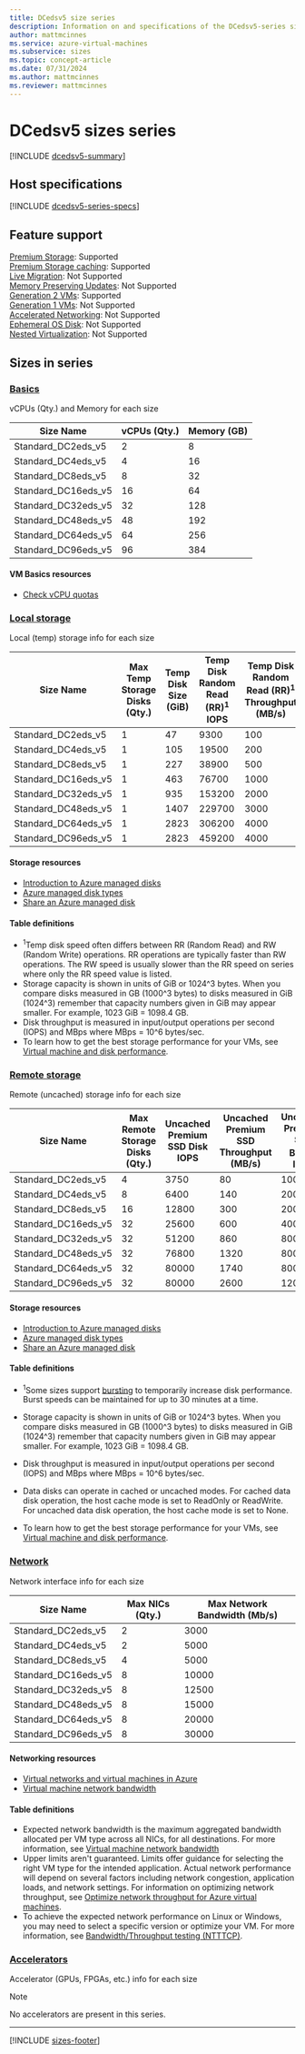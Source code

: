 ```yaml
---
title: DCedsv5 size series
description: Information on and specifications of the DCedsv5-series sizes
author: mattmcinnes
ms.service: azure-virtual-machines
ms.subservice: sizes
ms.topic: concept-article
ms.date: 07/31/2024
ms.author: mattmcinnes
ms.reviewer: mattmcinnes
---
```


# DCedsv5 sizes series

[!INCLUDE [dcedsv5-summary](./includes/dcedsv5-series-summary.md)]

## Host specifications
[!INCLUDE [dcedsv5-series-specs](./includes/dcedsv5-series-specs.md)]

## Feature support
[Premium Storage](../../premium-storage-performance.md): Supported <br>[Premium Storage caching](../../premium-storage-performance.md): Supported <br>[Live Migration](../../maintenance-and-updates.md): Not Supported <br>[Memory Preserving Updates](../../maintenance-and-updates.md): Not Supported <br>[Generation 2 VMs](../../generation-2.md): Supported <br>[Generation 1 VMs](../../generation-2.md): Not Supported <br>[Accelerated Networking](/azure/virtual-network/create-vm-accelerated-networking-cli): Not Supported <br>[Ephemeral OS Disk](../../ephemeral-os-disks.md): Not Supported <br>[Nested Virtualization](/virtualization/hyper-v-on-windows/user-guide/nested-virtualization): Not Supported <br>

## Sizes in series

### [Basics](#tab/sizebasic)

vCPUs (Qty.) and Memory for each size

| Size Name | vCPUs (Qty.) | Memory (GB) |
| --- | --- | --- |
| Standard_DC2eds_v5 | 2 | 8 |
| Standard_DC4eds_v5 | 4 | 16 |
| Standard_DC8eds_v5 | 8 | 32 |
| Standard_DC16eds_v5 | 16 | 64 |
| Standard_DC32eds_v5 | 32 | 128 |
| Standard_DC48eds_v5 | 48 | 192 |
| Standard_DC64eds_v5 | 64 | 256 |
| Standard_DC96eds_v5 | 96 | 384 |

#### VM Basics resources
- [Check vCPU quotas](../../../virtual-machines/quotas.md)

### [Local storage](#tab/sizestoragelocal)

Local (temp) storage info for each size

| Size Name | Max Temp Storage Disks (Qty.) | Temp Disk Size (GiB) | Temp Disk Random Read (RR)<sup>1</sup> IOPS | Temp Disk Random Read (RR)<sup>1</sup> Throughput (MB/s) |
| --- | --- | --- | --- | --- |
| Standard_DC2eds_v5 | 1 | 47 | 9300 | 100 |
| Standard_DC4eds_v5 | 1 | 105 | 19500 | 200 |
| Standard_DC8eds_v5 | 1 | 227 | 38900 | 500 |
| Standard_DC16eds_v5 | 1 | 463 | 76700 | 1000 |
| Standard_DC32eds_v5 | 1 | 935 | 153200 | 2000 |
| Standard_DC48eds_v5 | 1 | 1407 | 229700 | 3000 |
| Standard_DC64eds_v5 | 1 | 2823 | 306200 | 4000 |
| Standard_DC96eds_v5 | 1 | 2823 | 459200 | 4000 |

#### Storage resources
- [Introduction to Azure managed disks](../../../virtual-machines/managed-disks-overview.md)
- [Azure managed disk types](../../../virtual-machines/disks-types.md)
- [Share an Azure managed disk](../../../virtual-machines/disks-shared.md)

#### Table definitions
- <sup>1</sup>Temp disk speed often differs between RR (Random Read) and RW (Random Write) operations. RR operations are typically faster than RW operations. The RW speed is usually slower than the RR speed on series where only the RR speed value is listed.
- Storage capacity is shown in units of GiB or 1024^3 bytes. When you compare disks measured in GB (1000^3 bytes) to disks measured in GiB (1024^3) remember that capacity numbers given in GiB may appear smaller. For example, 1023 GiB = 1098.4 GB.
- Disk throughput is measured in input/output operations per second (IOPS) and MBps where MBps = 10^6 bytes/sec.
- To learn how to get the best storage performance for your VMs, see [Virtual machine and disk performance](../../../virtual-machines/disks-performance.md).

### [Remote storage](#tab/sizestorageremote)

Remote (uncached) storage info for each size

| Size Name | Max Remote Storage Disks (Qty.) | Uncached Premium SSD Disk IOPS | Uncached Premium SSD Throughput (MB/s) | Uncached Premium SSD Burst<sup>1</sup> IOPS | Uncached Premium SSD Burst<sup>1</sup> Throughput (MB/s) |
| --- | --- | --- | --- | --- | --- |
| Standard_DC2eds_v5 | 4 | 3750 | 80 | 10000 | 1200 |
| Standard_DC4eds_v5 | 8 | 6400 | 140 | 20000 | 1200 |
| Standard_DC8eds_v5 | 16 | 12800 | 300 | 20000 | 1200 |
| Standard_DC16eds_v5 | 32 | 25600 | 600 | 40000 | 1200 |
| Standard_DC32eds_v5 | 32 | 51200 | 860 | 80000 | 2000 |
| Standard_DC48eds_v5 | 32 | 76800 | 1320 | 80000 | 3000 |
| Standard_DC64eds_v5 | 32 | 80000 | 1740 | 80000 | 3000 |
| Standard_DC96eds_v5 | 32 | 80000 | 2600 | 120000 | 4000 |

#### Storage resources
- [Introduction to Azure managed disks](../../../virtual-machines/managed-disks-overview.md)
- [Azure managed disk types](../../../virtual-machines/disks-types.md)
- [Share an Azure managed disk](../../../virtual-machines/disks-shared.md)

#### Table definitions
- <sup>1</sup>Some sizes support [bursting](../../disk-bursting.md) to temporarily increase disk performance. Burst speeds can be maintained for up to 30 minutes at a time.

- Storage capacity is shown in units of GiB or 1024^3 bytes. When you compare disks measured in GB (1000^3 bytes) to disks measured in GiB (1024^3) remember that capacity numbers given in GiB may appear smaller. For example, 1023 GiB = 1098.4 GB.
- Disk throughput is measured in input/output operations per second (IOPS) and MBps where MBps = 10^6 bytes/sec.
- Data disks can operate in cached or uncached modes. For cached data disk operation, the host cache mode is set to ReadOnly or ReadWrite. For uncached data disk operation, the host cache mode is set to None.
- To learn how to get the best storage performance for your VMs, see [Virtual machine and disk performance](../../../virtual-machines/disks-performance.md).


### [Network](#tab/sizenetwork)

Network interface info for each size

| Size Name | Max NICs (Qty.) | Max Network Bandwidth (Mb/s) |
| --- | --- | --- |
| Standard_DC2eds_v5 | 2 | 3000 |
| Standard_DC4eds_v5 | 2 | 5000 |
| Standard_DC8eds_v5 | 4 | 5000 |
| Standard_DC16eds_v5 | 8 | 10000 |
| Standard_DC32eds_v5 | 8 | 12500 |
| Standard_DC48eds_v5 | 8 | 15000 |
| Standard_DC64eds_v5 | 8 | 20000 |
| Standard_DC96eds_v5 | 8 | 30000 |

#### Networking resources
- [Virtual networks and virtual machines in Azure](/azure/virtual-network/network-overview)
- [Virtual machine network bandwidth](/azure/virtual-network/virtual-machine-network-throughput)

#### Table definitions
- Expected network bandwidth is the maximum aggregated bandwidth allocated per VM type across all NICs, for all destinations. For more information, see [Virtual machine network bandwidth](/azure/virtual-network/virtual-machine-network-throughput)
- Upper limits aren't guaranteed. Limits offer guidance for selecting the right VM type for the intended application. Actual network performance will depend on several factors including network congestion, application loads, and network settings. For information on optimizing network throughput, see [Optimize network throughput for Azure virtual machines](/azure/virtual-network/virtual-network-optimize-network-bandwidth). 
-  To achieve the expected network performance on Linux or Windows, you may need to select a specific version or optimize your VM. For more information, see [Bandwidth/Throughput testing (NTTTCP)](/azure/virtual-network/virtual-network-bandwidth-testing).

### [Accelerators](#tab/sizeaccelerators)

Accelerator (GPUs, FPGAs, etc.) info for each size

> [!NOTE]
> No accelerators are present in this series.

---

[!INCLUDE [sizes-footer](../includes/sizes-footer.md)]


